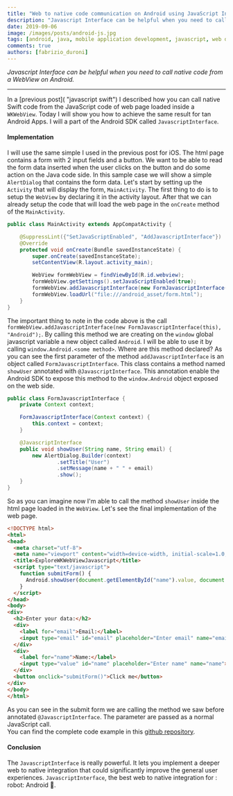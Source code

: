 ```yaml
---
title: "Web to native code communication on Android using JavaScript Interfaces"
description: "Javascript Interface can be helpful when you need to call native code from a webview on Android."
date: 2019-09-06 
image: /images/posts/android-js.jpg
tags: [android, java, mobile application development, javascript, web development]
comments: true 
authors: [fabrizio_duroni]
---
```


*Javascript Interface can be helpful when you need to call native code from a WebView on Android.*

---

In a [previous post]( "javascript swift") I described how you can call native Swift code from the JavaScript code of web
page loaded inside a `WKWebView`. Today I will show you how to achieve the same result for tan Android Apps. I will a
part of the Android SDK called `JavascriptInterface`.

#### Implementation

I will use the same simple I used in the previous post for iOS. The html page contains a form with 2 input fields and a
button. We want to be able to read the form data inserted when the user clicks on the button and do some action on the
Java code side. In this sample case we will show a simple `AlertDialog` that contains the form data. Let's start by
setting up the `Activity` that will display the form, `MainActivity`. The first thing to do is to setup the `WebView` by
declaring it in the activity layout. After that we can already setup the code that will load the web page in
the `onCreate` method of the `MainActivity`.

```java
public class MainActivity extends AppCompatActivity {

    @SuppressLint({"SetJavaScriptEnabled", "AddJavascriptInterface"})
    @Override
    protected void onCreate(Bundle savedInstanceState) {
        super.onCreate(savedInstanceState);
        setContentView(R.layout.activity_main);

        WebView formWebView = findViewById(R.id.webview);
        formWebView.getSettings().setJavaScriptEnabled(true);
        formWebView.addJavascriptInterface(new FormJavascriptInterface(this), "Android");
        formWebView.loadUrl("file:///android_asset/form.html");
    }
}
```

The important thing to note in the code above is the
call `formWebView.addJavascriptInterface(new FormJavascriptInterface(this), "Android");`. By calling this method we are
creating on the `window` global javascript variable a new object called `Android`. I will be able to use it by
calling `window.Android.<some method>`. Where are this method declared? As you can see the first parameter of the
method `addJavascriptInterface` is an object called `FormJavascriptInterface`. This class contains a method
named `showUser` annotated with `@JavascriptInterface`. This annotation enable the Android SDK to expose this method to
the `window.Android` object exposed on the web side.

```java
public class FormJavascriptInterface {
    private Context context;

    FormJavascriptInterface(Context context) {
        this.context = context;
    }

    @JavascriptInterface
    public void showUser(String name, String email) {
        new AlertDialog.Builder(context)
                .setTitle("User")
                .setMessage(name + " " + email)
                .show();
    }
}
```

So as you can imagine now I'm able to call the method `showUser` inside the html page loaded in the `WebView`. Let's see
the final implementation of the web page.

```html
<!DOCTYPE html>
<html>
<head>
  <meta charset="utf-8">
  <meta name="viewport" content="width=device-width, initial-scale=1.0, maximum-scale=1.0, user-scalable=no" />
  <title>ExploreWKWebViewJavascript</title>
  <script type="text/javascript">
    function submitForm() {
      Android.showUser(document.getElementById("name").value, document.getElementById("email").value);
    }
  </script>
</head>
<body>
<div>
  <h2>Enter your data:</h2>
  <div>
    <label for="email">Email:</label>
    <input type="email" id="email" placeholder="Enter email" name="email">
  </div>
  <div>
    <label for="name">Name:</label>
    <input type="value" id="name" placeholder="Enter name" name="name">
  </div>
  <button onclick="submitForm()">Click me</button>
</div>
</body>
</html>
```

As you can see in the submit form we are calling the method we saw before annotated `@JavascriptInterface`. The
parameter are passed as a normal JavaScript call.  
You can find the complete code example in
this [github repository](https://github.com/chicio/Explore-JavascriptInterfaces "github repository").

#### Conclusion

The `JavascriptInterface` is really powerful. It lets you implement a deeper web to native integration that could
significantly improve the general user experiences. `JavascriptInterface`, the best web to native integration for :
robot: Android :robot:.
